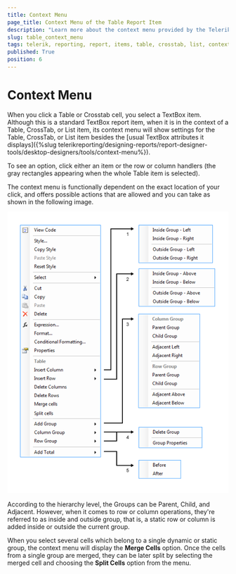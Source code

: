 ```yaml
---
title: Context Menu 
page_title: Context Menu of the Table Report Item 
description: "Learn more about the context menu provided by the Telerik Reporting Table report item and how to configure and use the feature."
slug: table_context_menu
tags: telerik, reporting, report, items, table, crosstab, list, context, menu
published: True
position: 6
---
```


# Context Menu

When you click a Table or Crosstab cell, you select a TextBox item. Although this is a standard TextBox report item, when it is in the context of a Table, CrossTab, or List item, its context menu will show settings for the Table, CrossTab, or List item besides the [usual TextBox attributes it displays]({%slug telerikreporting/designing-reports/report-designer-tools/desktop-designers/tools/context-menu%}). 

To see an option, click either an item or the row or column handlers (the gray rectangles appearing when the whole Table item is selected). 

The context menu is functionally dependent on the exact location of your click, and offers possible actions that are allowed and you can take as shown in the following image. 

  ![The available actions in the Table context menu](images/CrossTabContextMenu2.png)

According to the hierarchy level, the Groups can be Parent, Child, and Adjacent. However, when it comes to row or column operations, they're referred to as inside and outside group, that is, a static row or column is added inside or outside the current group.

When you select several cells which belong to a single dynamic or static group, the context menu will display the **Merge Cells** option. Once the cells from a single group are merged, they can be later split by selecting the merged cell and choosing the **Split Cells** option from the menu.

